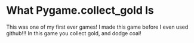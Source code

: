 <h1>What Pygame.collect_gold Is</h1>

This was one of my first ever games! I made this game before I even used github!!! In this game you collect gold, and dodge coal!
